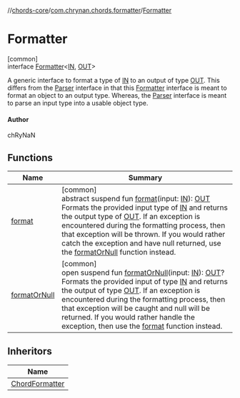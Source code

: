 //[chords-core](../../../index.md)/[com.chrynan.chords.formatter](../index.md)/[Formatter](index.md)

# Formatter

[common]\
interface [Formatter](index.md)&lt;[IN](index.md), [OUT](index.md)&gt;

A generic interface to format a type of [IN](index.md) to an output of type [OUT](index.md). This differs from the [Parser](../../com.chrynan.chords.parser/-parser/index.md) interface in that this [Formatter](index.md) interface is meant to format an object to an output type. Whereas, the [Parser](../../com.chrynan.chords.parser/-parser/index.md) interface is meant to parse an input type into a usable object type.

#### Author

chRyNaN

## Functions

| Name | Summary |
|---|---|
| [format](format.md) | [common]<br>abstract suspend fun [format](format.md)(input: [IN](index.md)): [OUT](index.md)<br>Formats the provided input type of [IN](index.md) and returns the output type of [OUT](index.md). If an exception is encountered during the formatting process, then that exception will be thrown. If you would rather catch the exception and have null returned, use the [formatOrNull](format-or-null.md) function instead. |
| [formatOrNull](format-or-null.md) | [common]<br>open suspend fun [formatOrNull](format-or-null.md)(input: [IN](index.md)): [OUT](index.md)?<br>Formats the provided input of type [IN](index.md) and returns the output of type [OUT](index.md). If an exception is encountered during the formatting process, then that exception will be caught and null will be returned. If you would rather handle the exception, then use the [format](format.md) function instead. |

## Inheritors

| Name |
|---|
| [ChordFormatter](../-chord-formatter/index.md) |
